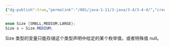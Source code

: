 ```yaml
---
{"dg-publish":true,"permalink":"/001/java-1-11/3-java/3-4/3-4-4/","created":"2024-04-12T15:00:21.659+08:00","updated":"2024-06-01T10:42:58.206+08:00"}
---
```


```java
enum Size {SMALL,MEDIUM,LARGE};
Size s = Size.MEDIUM;
```

Size 类型的变量只能存储这个类型声明中给定的某个枚举值，或者特殊值 null。